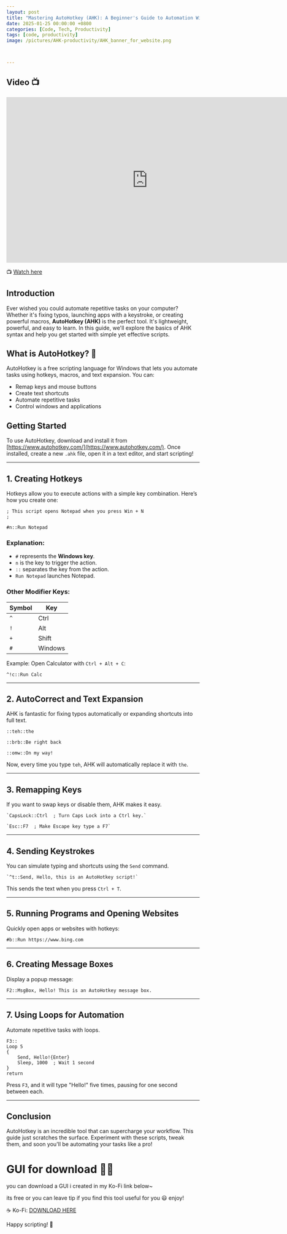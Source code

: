 ```yaml
---
layout: post
title: "Mastering AutoHotkey (AHK): A Beginner's Guide to Automation With a Video"
date: 2025-01-25 00:00:00 +0800
categories: [Code, Tech, Productivity]
tags: [code, productivity]
image: /pictures/AHK-productivity/AHK_banner_for_website.png



---
```


## Video 📺

<div style="text-align: center">
  <iframe width="735" height="431"
  src="https://www.youtube.com/embed/NYMqYVx0ivo" 
  frameborder="0" 
  allow="accelerometer; autoplay; clipboard-write; encrypted-media; gyroscope; picture-in-picture" 
  allowfullscreen>
  </iframe>
</div>

📺 
[Watch here](https://www.youtube.com/embed/NYMqYVx0ivo)

## Introduction 

Ever wished you could automate repetitive tasks on your computer? Whether it's fixing typos, launching apps with a keystroke, or creating powerful macros, **AutoHotkey (AHK)** is the perfect tool. It's lightweight, powerful, and easy to learn. In this guide, we'll explore the basics of AHK syntax and help you get started with simple yet effective scripts.

## What is AutoHotkey? 👀

AutoHotkey is a free scripting language for Windows that lets you automate tasks using hotkeys, macros, and text expansion. You can:

- Remap keys and mouse buttons
- Create text shortcuts
- Automate repetitive tasks
- Control windows and applications

## Getting Started

To use AutoHotkey, download and install it from [https://www.autohotkey.com/](https://www.autohotkey.com/). Once installed, create a new `.ahk` file, open it in a text editor, and start scripting!

---

## 1. Creating Hotkeys

Hotkeys allow you to execute actions with a simple key combination. Here’s how you create one:

```
; This script opens Notepad when you press Win + N
;

#n::Run Notepad
```

### Explanation:

- `#` represents the **Windows key**.
- `n` is the key to trigger the action.
- `::` separates the key from the action.
- `Run Notepad` launches Notepad.

### Other Modifier Keys:

|Symbol|Key|
|---|---|
|`^`|Ctrl|
|`!`|Alt|
|`+`|Shift|
|`#`|Windows|

Example: Open Calculator with `Ctrl + Alt + C`:

```
^!c::Run Calc
```

---

## 2. AutoCorrect and Text Expansion

AHK is fantastic for fixing typos automatically or expanding shortcuts into full text.

```
::teh::the

::brb::Be right back

::omw::On my way!
```


Now, every time you type `teh`, AHK will automatically replace it with `the`.

---

## 3. Remapping Keys

If you want to swap keys or disable them, AHK makes it easy.
```
`CapsLock::Ctrl  ; Turn Caps Lock into a Ctrl key.`

`Esc::F7  ; Make Escape key type a F7`
```

---

## 4. Sending Keystrokes

You can simulate typing and shortcuts using the `Send` command.
```
`^t::Send, Hello, this is an AutoHotkey script!`
```

This sends the text when you press `Ctrl + T`.

---

## 5. Running Programs and Opening Websites

Quickly open apps or websites with hotkeys:

```
#b::Run https://www.bing.com
```

---

## 6. Creating Message Boxes

Display a popup message:

```
F2::MsgBox, Hello! This is an AutoHotkey message box.
```

---

## 7. Using Loops for Automation

Automate repetitive tasks with loops.

```
F3::
Loop 5
{
    Send, Hello!{Enter}
    Sleep, 1000  ; Wait 1 second
}
return
```

Press `F3`, and it will type "Hello!" five times, pausing for one second between each.

---




## Conclusion

AutoHotkey is an incredible tool that can supercharge your workflow. This guide just scratches the surface. Experiment with these scripts, tweak them, and soon you'll be automating your tasks like a pro!

# GUI for download 🌻🌼
you can download a GUI i created in my Ko-Fi link below~

its free or you can leave tip if you find this tool useful for you 😃 enjoy!


☕ Ko-Fi: [DOWNLOAD HERE](https://ko-fi.com/s/2a91c21686)

Happy scripting! 🚀